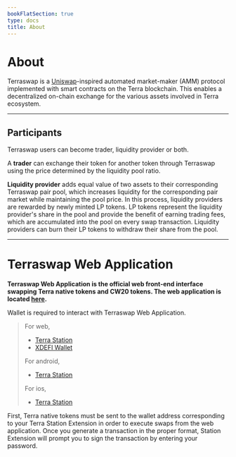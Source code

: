 ```yaml
---
bookFlatSection: true
type: docs
title: About
---
```


# About

Terraswap is a [Uniswap](https://uniswap.org/)-inspired automated market-maker (AMM) protocol implemented with smart contracts on the Terra blockchain. This enables a decentralized on-chain exchange for the various assets involved in Terra ecosystem.
***
## Participants

Terraswap users can become trader, liquidity provider or both. 

A **trader** can exchange their token for another token through Terraswap using the price determined by the liquidity pool ratio.

**Liquidity provider** adds equal value of two assets to their corresponding Terraswap pair pool, which increases liquidity for the corresponding pair market while maintaining the pool price. In this process, liquidity providers are rewarded by newly minted LP tokens. LP tokens represent the liquidity provider's share in the pool and provide the benefit of earning trading fees, which are accumulated into the pool on every swap transaction. Liquidity providers can burn their LP tokens to withdraw their share from the pool. 
***
# Terraswap Web Application

**Terraswap Web Application is the official web front-end interface swapping Terra native tokens and CW20 tokens. The web application is located [here](https://app.terraswap.io).**

Wallet is required to interact with Terraswap Web Application.
> For web, 
> - [Terra Station](https://chrome.google.com/webstore/detail/terra-station/aiifbnbfobpmeekipheeijimdpnlpgpp)
> - [XDEFI Wallet](https://chrome.google.com/webstore/detail/xdefi-wallet/hmeobnfnfcmdkdcmlblgagmfpfboieaf)
>
> For android,
> - [Terra Station](https://play.google.com/store/apps/details?id=money.terra.station)
>
> For ios,
> - [Terra Station](https://apps.apple.com/app/id1548434735)

First, Terra native tokens must be sent to the wallet address corresponding to your Terra Station Extension in order to execute swaps from the web application. Once you generate a transaction in the proper format, Station Extension will prompt you to sign the transaction by entering your password. 
